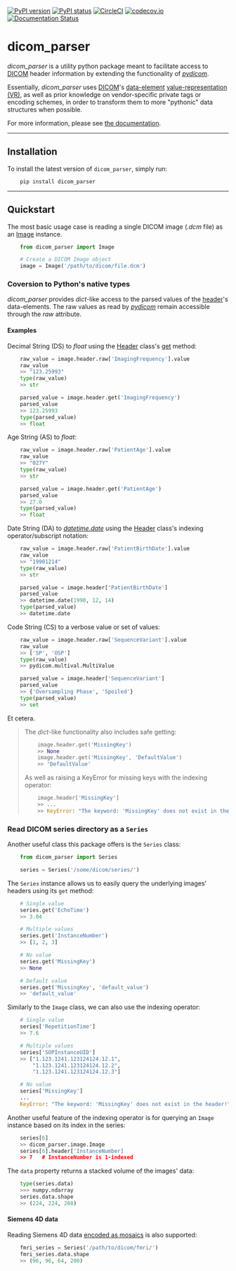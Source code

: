 [![PyPI version](https://img.shields.io/pypi/v/dicom_parser.svg)](https://pypi.python.org/pypi/pylabber/)
[![PyPI status](https://img.shields.io/pypi/status/dicom_parser.svg)](https://pypi.python.org/pypi/pylabber/)
[![CircleCI](https://circleci.com/gh/ZviBaratz/dicom_parser.svg?style=shield)](https://app.circleci.com/pipelines/github/ZviBaratz/dicom_parser)
[![codecov.io](https://codecov.io/gh/ZviBaratz/dicom_parser/coverage.svg?branch=master)](https://codecov.io/github/ZviBaratzabbingProject/dicom_parser?branch=master)
[![Documentation Status](https://readthedocs.org/projects/dicom-parser/badge/?version=latest)](http://dicom-parser.readthedocs.io/?badge=latest)

# dicom_parser

_dicom_parser_ is a utility python package meant to facilitate access to
[DICOM](https://www.dicomstandard.org/) header information by extending the functionality of
_[pydicom]_.

Essentially, _dicom_parser_ uses [DICOM](https://www.dicomstandard.org/)'s
[data-element](https://northstar-www.dartmouth.edu/doc/idl/html_6.2/DICOM_Attributes.html)
[value-representation (VR)](http://dicom.nema.org/medical/dicom/current/output/chtml/part05/sect_6.2.html),
as well as prior knowledge on vendor-specific private tags or encoding schemes,
in order to transform them to more "pythonic" data structures when possible.

For more information, please see [the documentation].

---

## Installation

To install the latest version of `dicom_parser`, simply run:

```shell
    pip install dicom_parser
```

---

## Quickstart

The most basic usage case is reading a single DICOM image (_.dcm_ file) as
an [Image](https://dicom-parser.readthedocs.io/en/latest/modules/dicom_parser.html#dicom_parser.image.Image)
instance.

```python
    from dicom_parser import Image

    # Create a DICOM Image object
    image = Image('/path/to/dicom/file.dcm')
```

### Coversion to Python's native types

_dicom_parser_ provides _dict_-like access to the parsed values of the
[header](https://dcm4che.atlassian.net/wiki/spaces/d2/pages/1835038/A+Very+Basic+DICOM+Introduction)'s
data-elements. The raw values as read by _[pydicom]_ remain accessible through the _raw_ attribute.

#### Examples

Decimal String (DS) to _float_ using the [Header] class's
[get](https://dicom-parser.readthedocs.io/en/latest/modules/dicom_parser.html#dicom_parser.header.Header.get)
method:

```python
    raw_value = image.header.raw['ImagingFrequency'].value
    raw_value
    >> "123.25993"
    type(raw_value)
    >> str

    parsed_value = image.header.get('ImagingFrequency')
    parsed_value
    >> 123.25993
    type(parsed_value)
    >> float
```

Age String (AS) to _float_:

```python
    raw_value = image.header.raw['PatientAge'].value
    raw_value
    >> "027Y"
    type(raw_value)
    >> str

    parsed_value = image.header.get('PatientAge')
    parsed_value
    >> 27.0
    type(parsed_value)
    >> float
```

Date String (DA) to _[datetime.date]_ using the [Header] class's
indexing operator/subscript notation:

```python
    raw_value = image.header.raw['PatientBirthDate'].value
    raw_value
    >> "19901214"
    type(raw_value)
    >> str

    parsed_value = image.header['PatientBirthDate']
    parsed_value
    >> datetime.date(1990, 12, 14)
    type(parsed_value)
    >> datetime.date
```

Code String (CS) to a verbose value or set of values:

```python
    raw_value = image.header.raw['SequenceVariant'].value
    raw_value
    >> ['SP', 'OSP']
    type(raw_value)
    >> pydicom.multival.MultiValue

    parsed_value = image.header['SequenceVariant']
    parsed_value
    >> {'Oversampling Phase', 'Spoiled'}
    type(parsed_value)
    >> set
```

Et cetera.

> The _dict_-like functionality also includes safe getting:
>
> ```python
>     image.header.get('MissingKey')
>     >> None
>     image.header.get('MissingKey', 'DefaultValue')
>     >> 'DefaultValue'
> ```
>
> As well as raising a KeyError for missing keys with the indexing operator:
>
> ```python
>     image.header['MissingKey']
>     >> ...
>     >> KeyError: "The keyword: 'MissingKey' does not exist in the header!"
> ```

### Read DICOM series directory as a `Series`

Another useful class this package offers is the `Series` class:

```python
    from dicom_parser import Series

    series = Series('/some/dicom/series/')
```

The `Series` instance allows us to easily
query the underlying images' headers using its `get` method:

```python
    # Single value
    series.get('EchoTime')
    >> 3.04

    # Multiple values
    series.get('InstanceNumber')
    >> [1, 2, 3]

    # No value
    series.get('MissingKey')
    >> None

    # Default value
    series.get('MissingKey', 'default_value')
    >> 'default_value'
```

Similarly to the `Image` class, we can also use the indexing operator:

```python
    # Single value
    series['RepetitionTime']
    >> 7.6

    # Multiple values
    series['SOPInstanceUID']
    >> ["1.123.1241.123124124.12.1",
        "1.123.1241.123124124.12.2",
        "1.123.1241.123124124.12.3"]

    # No value
    series['MissingKey']
    ...
    KeyError: "The keyword: 'MissingKey' does not exist in the header!"
```

Another useful feature of the indexing operator is for querying an `Image` instance based on its index in the series:

```python
    series[6]
    >> dicom_parser.image.Image
    series[6].header['InstanceNumber]
    >> 7   # InstanceNumber is 1-indexed
```

The `data` property returns a stacked volume of the images' data:

```python
    type(series.data)
    >>> numpy.ndarray
    series.data.shape
    >> (224, 224, 208)
```

#### Siemens 4D data

Reading Siemens 4D data
[encoded as mosaics](https://nipy.org/nibabel/dicom/dicom_mosaic.html)
is also supported:

```python
    fmri_series = Series('/path/to/dicom/fmri/')
    fmri_series.data.shape
    >> (96, 96, 64, 200)
```

[datetime.date]: https://docs.python.org/3/library/datetime.html#available-types
[header]: https://dicom-parser.readthedocs.io/en/latest/modules/dicom_parser.html#dicom_parser.header.Header
[pydicom]: https://pydicom.github.io/
[series]: https://dicom-parser.readthedocs.io/en/latest/modules/dicom_parser.html#dicom_parser.series.Series
[the documentation]: http://dicom-parser.readthedocs.io/?badge=latest
